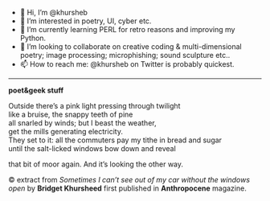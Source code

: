 - 👋 Hi, I’m @khursheb
- 👀 I’m interested in poetry, UI, cyber etc.
- 🌱 I’m currently learning PERL for retro reasons and improving my Python.
- 💞️ I’m looking to collaborate on creative coding & multi-dimensional poetry; image processing; microphishing; sound sculpture etc..
- 📫 How to reach me: @khursheb on Twitter is probably quickest.

---

**poet&geek stuff**

Outside there’s a pink light pressing through twilight  
like a bruise, the snappy teeth of pine  
all snarled by winds; but I beast the weather,  
get the mills generating electricity.  
They set to it: all the commuters pay my tithe in bread and sugar  
until the salt-licked windows bow down and reveal  

that bit of moor again. And it’s looking the other way. 

© extract from *Sometimes I can’t see out of my car without the windows open* by **Bridget Khursheed** first published in **Anthropocene** magazine.



<!---
BridgetKhursheed/BridgetKhursheed is a ✨ special ✨ repository because its `README.md` (this file) appears on your GitHub profile.
You can click the Preview link to take a look at your changes.
--->
